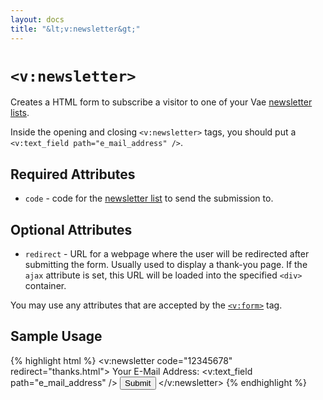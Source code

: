 ```yaml
---
layout: docs
title: "&lt;v:newsletter&gt;"
---
```


# `<v:newsletter>`

Creates a HTML form to subscribe a visitor to one of your Vae
[newsletter lists](/backstage.newsletter/).

Inside the opening and closing `<v:newsletter>` tags, you should put a
`<v:text_field path="e_mail_address" />`.

## Required Attributes

-   `code` - code for the [newsletter list](/backstage.newsletter/)
    to send the submission to.

## Optional Attributes

-   `redirect` - URL for a webpage where the user will be redirected
    after submitting the form. Usually used to display a thank-you page.
    If the `ajax` attribute is set, this URL will be loaded into the
    specified `<div>` container.

You may use any attributes that are accepted by the
[`<v:form>`](/v_form/) tag.

## Sample Usage

{% highlight html %}
<v:newsletter code="12345678" redirect="thanks.html">
 Your E-Mail Address: <v:text_field path="e_mail_address" />
 <input type="submit" />
</v:newsletter>
{% endhighlight %}
